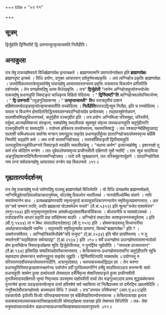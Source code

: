 +++
title = "०२ ११"

+++
## सूत्रम्
द्विर्जुहोति द्विर्निमार्ष्टि द्विः प्राश्नात्युत्सृत्याचामति निर्लेढीति।
## अनाकुला
तत्र तेषु पाकयज्ञेष्वपरो विधिर्ब्रह्मणावेक्ष इत्याचक्षते ।
ब्राह्मणमात्मनि प्रमाणत्वेनावेक्षत इति **ब्राह्मणावेक्षः** ब्राह्मणदृष्ट इत्यर्थः ।
विधिः प्रयोगः, प्रगुक्त आघारवान् दर्शपूर्णमासप्रकृतिः ।
अयं त्वग्निहोत्र प्रकृतिः ब्राह्मणावेक्षः ।
उभयोर्विकल्पस्तत्रेत्युच्यतेयेषु पाकयज्ञेषु आघारवतस्तन्त्रस्य प्रवृत्तिः तत्रावास्य विकल्पेन प्राप्तिरिति दर्शनार्थम् ।
तेन पण्यहोमादिषु अस्य विधेरप्रवृत्तिः ।
तत्र" **द्विर्जुहोती** "त्यनेन अग्निहोत्राहुत्योरुभयोर्धमः पाकयज्ञेषु प्रधानाहुतिं स्विष्टकृतं चाधिकृत्य विहितो वेदितव्यः ।
" **द्विर्निमार्ष्टी"ति** चाग्निहोत्रवल्लेपनिमार्जनम् ।
" **द्विः प्राश्नाती** "त्युङ्गुलिप्राशनम् ।
" **उत्सृप्याचामती"** **ति**च यत्तत्रतृतीयं प्राशनं बर्हिषोपयम्योदङ्ङावृत्योत्सृप्याचामतीति तच्चोदितम् ।
**निर्लेढीति**यत्तत्रऽद्विःस्रुचं निर्लेह्य, इति च तच्चोदितम् ।
यावता च विधानेन होमादिसंसिद्धिस्तावदमन्त्रवदग्निहोत्रादेव प्रत्येतव्यम् ।
तद्यथास्रुवेणोन्नयनं, पालाशीसमिदाहुतिधारणार्था, चतुर्गृहीतं पञ्चगृहीतं इति ।
तत्र प्रयोगः अग्निमिध्वा परिसमूह्य, परिस्तीर्य, पर्युक्ष्य,आज्यहोमेष्वाज्यं संस्कृत्य, पक्वहोमेषु स्थालीपाकं स्रुक्स्रुवं संमृज्य यावत्प्रधानाहुति चतुर्गृहीतानि पञ्चगृहीतानि वा समवद्यति ।
यत्रोभयं हविस्तत्र तस्योभयस्य, यथामासिश्राद्धे ।
ततः पश्चादग्नेर्बर्हिष्युपसाद्य पालाशीं समिधमाधाय सर्वानेव मन्त्रान् समनुद्रुत्य सकृदेव प्रधानाहुतीर्हुत्वा प्रातरग्निहोत्रवल्लेपमपमृज्य बर्हिषि निमार्ष्टि यद्यहनि कर्म ।
अथ रात्रौ सायमग्निहोत्रवत् ।
ततस्सौविष्टकृतीं द्वितीयामाहुतिं उत्तराहुतिवज्जुहोतिअग्नये स्विष्टकृते स्वाहेति स्थालीपाकेषु ।
"यदस्य कर्मण" इत्याज्यहोमेषु ।
इशानयज्ञे तु कर्म तत्र चोदितेन मन्त्रेण ।
ततः पूर्ववल्लेपमवमृज्य प्राचीनावीती दक्षिणतो भूमौ न्मार्ष्टि ।
ततः स्रुचं सादयित्वा अङ्गुलिप्राशनादिनिर्लेपनान्तमग्निहोत्रवत् ।
ततो दर्भैः सुक्प्रक्षालनं, ततः परिसमूहनपर्युक्षणे ।
एतदाग्निहोत्रिकं नाम तन्त्रं सर्वपाकयज्ञेषु आघारवता तन्त्रेण सह विकल्प्यते ॥११॥

## गृह्यतात्पर्यदर्शनम्
तत्र तेषु पाकयज्ञेषु मध्ये पार्वणादिषु पञ्चसु ब्राह्मणावेक्षो विधिर्भवति ।
यो विधिः प्रत्यक्षमेव ब्राह्मणमवेक्षते, नाग्निमिद्ध्वेत्यादिवल्लोकाचारानुमेयम्, सोऽप्येषु विकल्पेन भवतीत्यर्थ ।
नानयोर्विध्योर्मिथ संसर्गः ।
नापि स्मार्तस्यानेन बाधः ।
प्रत्यक्षब्राह्मणस्यापि स्मृत्यनुवादे कल्पसूत्राधिकारणन्यायेन स्मृतितुल्यप्रमाणत्वात् ।
अत एव"सर्व पाप्मानं तरति, तरति ब्रह्महत्यां योऽश्वमेधेन यजते" (तै.सं.५३१२) इति श्रुत्या"यजेत वाश्वमेधेन" (मनु११७४) इति मनुस्मृत्यनुवादेनच अश्वमेधद्वादशवार्षिकयोर्विकल्पः ।
बौधायनीये च व्याक्तोऽयमर्थः ।
तत्रोदाहरन्ति
आधारं प्रकृतिं प्राह दर्वीहोमस्य बादरिः ।
अग्निहोत्रं तथाऽत्रेयः काशकृत्स्नस्त्वपूर्वताम् ॥
इति (बौ.गृ.१४४४) तां न मिथः संसादयेदनादेशात्ऽ (बौ.गृ.१५१) इति ।
होममन्त्रादयस्तु विध्यन्तरीया अर्थादाचाराच्चेहापि भवन्ति ।
यद्यस्यापि स्मृतितुल्यमेव प्रामाण्यं, किमर्थ"ब्राह्मणावेक्षः" इति ? ।
उक्तोत्तरमेवैतत् ।
आग्निहोत्रिकविधौभ्रेषे"यदि यजुष्ट" (ऐ.ब्रा.२५३४) इति श्रौतं प्रायश्चित्तम् ।
न तु स्मार्तनाशे"यद्यविज्ञाता सर्वव्यापद्वा" (ऐ.ब्रा.२५३४.) इति ॥१०॥
सर्वे प्रधानहोमाः प्रधानहोमत्वसामान्यादेको होम इत्यभिप्रेत्य स्विष्टकृदपेक्षया श्रुतिः द्विर्जुहोतीत्याह, न पुनर्द्विरेव जुहोतीति ।
"सप्तदश प्राजापत्यान्" (तै.ब्रा.१३४) इतिवदिह सम्प्रतिपन्नदेवतैकत्वाभावात् ।
केचित्यावन्तः प्रधानहोमास्तावन्ति चतुर्गृहीतानि स्रुचि सहावदाय होममन्त्रान् सर्वाननुद्रुत्य सकृदेव जुह्वति ।
द्विर्निमार्ष्टित्यादि व्यक्तार्थम् ॥
प्रयोगस्तु न परिस्तरणदर्वीसंस्कारोपस्तरणादीनि, अत्रानुपदेशात् ।
चरुपाकस्त्वर्थाद्विद्यत एव ।
तेन चरुणा प्रधानाहुतिस्विष्टकृत्प्राशनभक्षणेभ्यः पर्याप्तेन दर्वीं पूरयित्वापर्णाग्निं दर्भेषु सादयित्वाऽदाय तत्तन्मन्त्रैः सर्वाः प्रधानाहुतीः क्तमेण हुत्वा दर्व्यास्ततो लेपमादाय दर्भैर्निमृज्य शेषात्स्विष्टकृते हुत्वा प्राचीनावीती पुनर्लेपमादायदक्षिणतो भूम्यां निमृज्याय उपस्मृश्य यज्ञोपवीती दर्व्या लेप मङ्गुल्याऽदाय प्राश्य शुद्ध्यर्थमाचम्य पुनरप्येवं कृत्वा उदङ्ङावत्योत्सृप्य दर्व्या हविश्शेषं सर्व भक्षयित्वा तां निर्लेह्याचम्य तां दर्भैरद्भिः प्रक्षलयेदिति ।
ननुवैश्वदेवौपासनहोमयोः कस्मान्नायं विधिः ? उच्यते ।
तत्र"उभयतः परिषेचनम्" (आप.गृ.७२२)इति एककार्ययोः द्वयोरपि विध्योः परिसङ्ख्यानातत एव बर्हिर्लेपप्रतिपत्त्योरभावाच्च ॥
केचित्पाकयज्ञ इत्यत्र पाकशब्दस्याल्पवाचकत्वात्विवाहादयोऽपि सोमाद्यपेक्षया पाकयज्ञ इति तेष्वप्ययं विधिरिति ।
तन्न- तेषां मनुष्यसंस्कारार्थत्वेन अप्राधान्यात्प्रधानवाचियज्ञशब्दवाच्यत्वानुपपत्तेः ॥११॥
